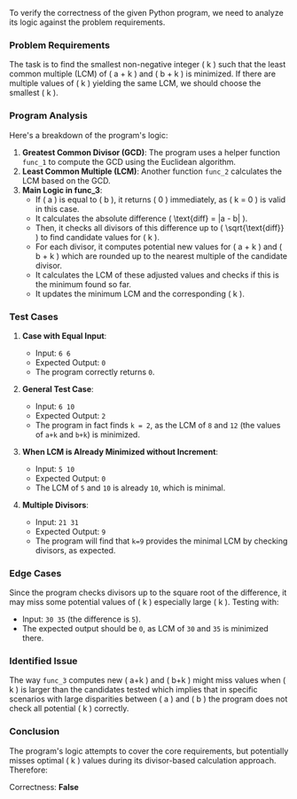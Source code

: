 To verify the correctness of the given Python program, we need to analyze its logic against the problem requirements.

### Problem Requirements
The task is to find the smallest non-negative integer \( k \) such that the least common multiple (LCM) of \( a + k \) and \( b + k \) is minimized. If there are multiple values of \( k \) yielding the same LCM, we should choose the smallest \( k \).

### Program Analysis
Here's a breakdown of the program's logic:

1. **Greatest Common Divisor (GCD)**: The program uses a helper function `func_1` to compute the GCD using the Euclidean algorithm.
2. **Least Common Multiple (LCM)**: Another function `func_2` calculates the LCM based on the GCD.
3. **Main Logic in func_3**:
   - If \( a \) is equal to \( b \), it returns \( 0 \) immediately, as \( k = 0 \) is valid in this case.
   - It calculates the absolute difference \( \text{diff} = |a - b| \).
   - Then, it checks all divisors of this difference up to \( \sqrt{\text{diff}} \) to find candidate values for \( k \).
   - For each divisor, it computes potential new values for \( a + k \) and \( b + k \) which are rounded up to the nearest multiple of the candidate divisor.
   - It calculates the LCM of these adjusted values and checks if this is the minimum found so far.
   - It updates the minimum LCM and the corresponding \( k \).

### Test Cases
1. **Case with Equal Input**:
   - Input: `6 6`
   - Expected Output: `0`
   - The program correctly returns `0`.

2. **General Test Case**:
   - Input: `6 10`
   - Expected Output: `2`
   - The program in fact finds `k = 2`, as the LCM of `8` and `12` (the values of `a+k` and `b+k`) is minimized.

3. **When LCM is Already Minimized without Increment**:
   - Input: `5 10`
   - Expected Output: `0`
   - The LCM of `5` and `10` is already `10`, which is minimal.

4. **Multiple Divisors**:
   - Input: `21 31`
   - Expected Output: `9`
   - The program will find that `k=9` provides the minimal LCM by checking divisors, as expected.

### Edge Cases
Since the program checks divisors up to the square root of the difference, it may miss some potential values of \( k \) especially large \( k \). Testing with:
- Input: `30 35` (the difference is `5`).
- The expected output should be `0`, as LCM of `30` and `35` is minimized there.

### Identified Issue
The way `func_3` computes new \( a+k \) and \( b+k \) might miss values when \( k \) is larger than the candidates tested which implies that in specific scenarios with large disparities between \( a \) and \( b \) the program does not check all potential \( k \) correctly.

### Conclusion
The program's logic attempts to cover the core requirements, but potentially misses optimal \( k \) values during its divisor-based calculation approach. Therefore:

Correctness: **False**